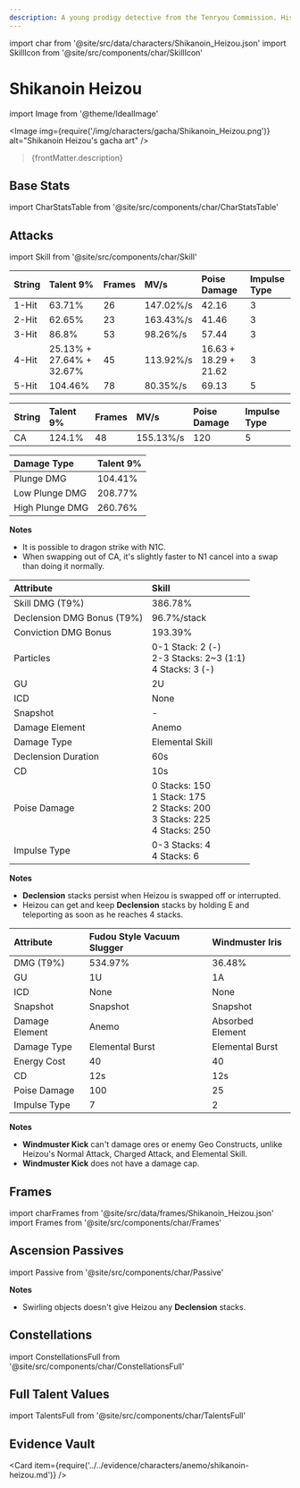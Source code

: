 ```yaml
---
description: A young prodigy detective from the Tenryou Commission. His senses are sharp and his thoughts are clear.
---
```


import char from '@site/src/data/characters/Shikanoin_Heizou.json'
import SkillIcon from '@site/src/components/char/SkillIcon'

# Shikanoin Heizou

import Image from '@theme/IdealImage'

<Image img={require('/img/characters/gacha/Shikanoin_Heizou.png')} alt="Shikanoin Heizou's gacha art" />
<blockquote>{frontMatter.description}</blockquote>

## Base Stats

import CharStatsTable from '@site/src/components/char/CharStatsTable'

<CharStatsTable char={char} />

## Attacks

import Skill from '@site/src/components/char/Skill'

<Tabs>
<TabItem value='na' label='Normal Attacks'>
<SkillIcon char={char} skill='na' />
<div class='talent-columns'>
<Skill char={char} skill='na' sectionFilter='Normal Attack' />

| String   | Talent 9%                | Frames | MV/s      | Poise Damage          | Impulse Type |
| :------- | :----------------------- | :----- | :-------- | :-------------------- | :----------- |
| 1-Hit    | 63.71%                   | 26     | 147.02%/s | 42.16                 | 3            |
| 2-Hit    | 62.65%                   | 23     | 163.43%/s | 41.46                 | 3            |
| 3-Hit    | 86.8%                    | 53     | 98.26%/s  | 57.44                 | 3            |
| 4-Hit    | 25.13% + 27.64% + 32.67% | 45     | 113.92%/s | 16.63 + 18.29 + 21.62 | 3            |
| 5-Hit    | 104.46%                  | 78     | 80.35%/s  | 69.13                 | 5            |

</div>
<div class='talent-columns'>
<Skill char={char} skill='na' sectionFilter='Charged Attack' />

| String   | Talent 9% | Frames | MV/s      | Poise Damage | Impulse Type |
| :------- | :-------- | :----- | :-------- | :----------- | :----------- |
| CA       | 124.1%    | 48     | 155.13%/s | 120          | 5            |

</div>
<div class='talent-columns'>
<Skill char={char} skill='na' sectionFilter='Plunging Attack' />

| Damage Type     | Talent 9% |
| :-------------- | :-------- |
| Plunge DMG      | 104.41%   |
| Low Plunge DMG  | 208.77%   |
| High Plunge DMG | 260.76%   |

</div>

**Notes**

* It is possible to dragon strike with N1C.
* When swapping out of CA, it's slightly faster to N1 cancel into a swap than doing it normally.

</TabItem>

<TabItem value='e' label='Skill'>
<SkillIcon char={char} skill='e' />
<div class='talent-columns'>
<Skill char={char} skill='e' />

| Attribute                    | Skill                                                                                        |
| :--------------------------- | :------------------------------------------------------------------------------------------- |
| Skill DMG \(T9%\)            | 386.78%                                                                                      |
| Declension DMG Bonus \(T9%\) | 96.7%/stack                                                                                  |
| Conviction DMG Bonus         | 193.39%                                                                                      |
| Particles                    | 0-1 Stack: 2 \(-\) <br/> 2-3 Stacks: 2~3 \(1:1\) <br/> 4 Stacks: 3 \(-\)                     |
| GU                           | 2U                                                                                           |
| ICD                          | None                                                                                         |
| Snapshot                     | -                                                                                            |
| Damage Element               | Anemo                                                                                        |
| Damage Type                  | Elemental Skill                                                                              |
| Declension Duration          | 60s                                                                                          |
| CD                           | 10s                                                                                          |
| Poise Damage                 | 0 Stacks: 150 <br/> 1 Stack: 175 <br/> 2 Stacks: 200 <br/> 3 Stacks: 225 <br/> 4 Stacks: 250 |
| Impulse Type                 | 0-3 Stacks: 4 <br/> 4 Stacks: 6                                                              |

</div>

**Notes**

* **Declension** stacks persist when Heizou is swapped off or interrupted.
* Heizou can get and keep **Declension** stacks by holding E and teleporting as soon as he reaches 4 stacks.

</TabItem>

<TabItem value='q' label='Burst'>
<SkillIcon char={char} skill='q' />
<div class='talent-columns'>
<Skill char={char} skill='q'/>

| Attribute      | Fudou Style Vacuum Slugger | Windmuster Iris  |
| :------------- | :------------------------- | :--------------- |
| DMG \(T9%\)    | 534.97%                    | 36.48%           |
| GU             | 1U                         | 1A               |
| ICD            | None                       | None             |
| Snapshot       | Snapshot                   | Snapshot         |
| Damage Element | Anemo                      | Absorbed Element |
| Damage Type    | Elemental Burst            | Elemental Burst  |
| Energy Cost    | 40                         | 40               |
| CD             | 12s                        | 12s              |
| Poise Damage   | 100                        | 25               |
| Impulse Type   | 7                          | 2                |

</div>

**Notes**

* **Windmuster Kick** can't damage ores or enemy Geo Constructs, unlike Heizou's Normal Attack, Charged Attack, and Elemental Skill.
* **Windmuster Kick** does not have a damage cap.

</TabItem>
</Tabs>

## Frames

import charFrames from '@site/src/data/frames/Shikanoin_Heizou.json'
import Frames from '@site/src/components/char/Frames'

<Frames data={charFrames} />

## Ascension Passives

import Passive from '@site/src/components/char/Passive'

<Tabs>
<TabItem value='passive' label='Passive'>
<Passive char={char} passive={2} />
</TabItem>

<TabItem value='a1' label='Ascension 1'>
<Passive char={char} passive={0} />

**Notes**

* Swirling objects doesn't give Heizou any **Declension** stacks.

</TabItem>

<TabItem value="a4" label="Ascension 4">
<Passive char={char} passive={1} />
</TabItem>
</Tabs>

## Constellations

import ConstellationsFull from '@site/src/components/char/ConstellationsFull'

<ConstellationsFull char={char} />

## Full Talent Values

import TalentsFull from '@site/src/components/char/TalentsFull'

<TalentsFull char={char} />

## Evidence Vault

<Card item={require('../../evidence/characters/anemo/shikanoin-heizou.md')} />
